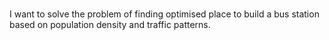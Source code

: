 #

I want to solve the problem of finding optimised place to build a bus station based on population density and traffic patterns.
